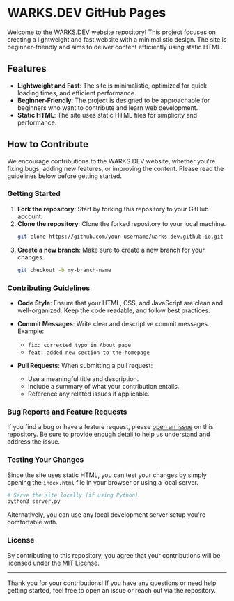 # WARKS.DEV GitHub Pages

Welcome to the WARKS.DEV website repository! This project focuses on creating a lightweight and fast website with a minimalistic design. The site is beginner-friendly and aims to deliver content efficiently using static HTML.

## Features

- **Lightweight and Fast**: The site is minimalistic, optimized for quick loading times, and efficient performance.
- **Beginner-Friendly**: The project is designed to be approachable for beginners who want to contribute and learn web development.
- **Static HTML**: The site uses static HTML files for simplicity and performance.

## How to Contribute

We encourage contributions to the WARKS.DEV website, whether you're fixing bugs, adding new features, or improving the content. Please read the guidelines below before getting started.

### Getting Started

1. **Fork the repository**: Start by forking this repository to your GitHub account.
2. **Clone the repository**: Clone the forked repository to your local machine.
   ```bash
   git clone https://github.com/your-username/warks-dev.github.io.git
   ```
3. **Create a new branch**: Make sure to create a new branch for your changes.
   ```bash
   git checkout -b my-branch-name
   ```

### Contributing Guidelines

- **Code Style**: Ensure that your HTML, CSS, and JavaScript are clean and well-organized. Keep the code readable, and follow best practices.
  
- **Commit Messages**: Write clear and descriptive commit messages. Example:
  - `fix: corrected typo in About page`
  - `feat: added new section to the homepage`
  
- **Pull Requests**: When submitting a pull request:
  - Use a meaningful title and description.
  - Include a summary of what your contribution entails.
  - Reference any related issues if applicable.
  
### Bug Reports and Feature Requests

If you find a bug or have a feature request, please [open an issue](https://github.com/warks-dev/warks-dev.github.io/issues) on this repository. Be sure to provide enough detail to help us understand and address the issue.

### Testing Your Changes

Since the site uses static HTML, you can test your changes by simply opening the `index.html` file in your browser or using a local server.

```bash
# Serve the site locally (if using Python)
python3 server.py
```

Alternatively, you can use any local development server setup you're comfortable with.

### License

By contributing to this repository, you agree that your contributions will be licensed under the [MIT License](LICENSE).

---

Thank you for your contributions! If you have any questions or need help getting started, feel free to open an issue or reach out via the repository.
